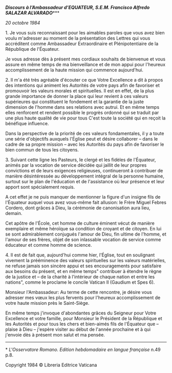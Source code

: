 ***Discours à l’Ambassadeur d’EQUATEUR,* *S.E.M. Francisco Alfredo SALAZAR ALVARADO****\**

*20 octobre 1984*

1\. Je vous suis reconnaissant pour les aimables paroles que vous avez bien voulu m'adresser au moment de la présentation des Lettres qui vous accréditent comme Ambassadeur Extraordinaire et Plénipotentiaire de la République de l'Équateur.

Je vous adresse dès à présent mes cordiaux souhaits de bienvenue et vous assure en même temps de ma bienveillance et de mon appui pour l'heureux accomplissement de la haute mission qui commence aujourd'hui.

2\. Il m'a été très agréable d'écouter ce que Votre Excellence a dit à propos des intentions qui animent les Autorités de votre pays afin de favoriser et promouvoir les valeurs morales et spirituelles. Il est en effet, de la plus grande importance de donner la place qui leur revient à ces valeurs supérieures qui constituent le fondement et la garantie de la juste dimension de l'homme dans ses relations avec autrui. Et en même temps elles renforcent et rendent possible le progrès ordonné qui se traduit par une plus haute qualité de vie pour tous C'est toute la société qui en reçoit la bénéfique influence.

Dans la perspective de la priorité de ces valeurs fondamentales, il y a toute une série d'objectifs auxquels l'Église peut et désire collaborer – dans le cadre de sa propre mission – avec les Autorités du pays afin de favoriser le bien commun de tous les citoyens.

3\. Suivant cette ligne les Pasteurs, le clergé et les fidèles de l'Équateur, animés par la vocation de service décidée qui jaillit de leur propres convictions et de leurs exigences religieuses, continueront à contribuer de manière désintéressée au développement intégral de la personne humaine, surtout sur le plan de l'éducation et de l'assistance où leur présence et leur apport sont spécialement requis.

A cet effet je ne puis manquer de mentionner la figure d'un insigne fils de l'Équateur auquel vous avez vous-même fait allusion: le Frère Miguel Febres Cordero, dont grâces à Dieu, la cérémonie de canonisation aura lieu, demain.

Cet apôtre de l'École, cet homme de culture éminent vécut de manière exemplaire et même héroïque sa condition de croyant et de citoyen. En lui se sont admirablement conjugués l'amour de Dieu, fin ultime de l'homme, et l'amour de ses frères, objet de son inlassable vocation de service comme éducateur et comme homme de science.

4\. Il est de fait que, aujourd'hui comme hier, l'Église, tout en soulignant vivement la prééminence des valeurs spirituelles sur les valeurs matérielles, ne refuse jamais son sincère appui et ses encouragements pour satisfaire aux besoins du présent, et en même temps" contribuer à étendre le règne de la justice et – de la charité à l'intérieur de chaque nation et entre les nations", comme le proclame le concile Vatican II (Gaudium et Spes 6).

Monsieur l'Ambassadeur: Au terme de cette rencontre, je désire vous adresser mes vœux les plus fervents pour l'heureux accomplissement de votre haute mission près le Saint-Siège.

En même temps j'invoque d'abondantes grâces du Seigneur pour Votre Excellence et votre famille, pour Monsieur le Président de la République et les Autorités et pour tous les chers et bien-aimés fils de l'Équateur que – plaise à Dieu – j'espère visiter au début de l'année prochaine et à qui j'envoie dès à présent mon salut et ma pensée.

* * *

\* *L'Osservatore Romano. Edition hebdomadaire en langue française* n.49 p.8.

Copyright 1984 © Libreria Editrice Vaticana
